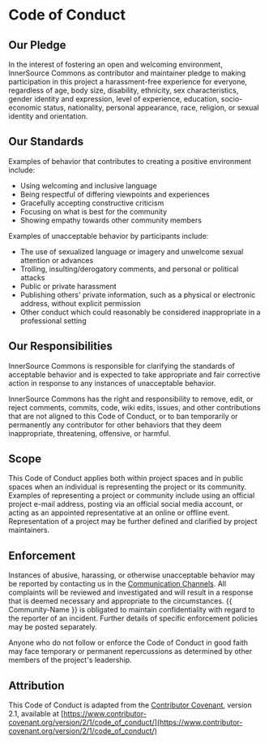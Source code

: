# Code of Conduct

## Our Pledge

In the interest of fostering an open and welcoming environment, InnerSource Commons as
contributor and maintainer pledge to making participation in this project a
harassment-free experience for everyone, regardless of age, body
size, disability, ethnicity, sex characteristics, gender identity and expression,
level of experience, education, socio-economic status, nationality, personal
appearance, race, religion, or sexual identity and orientation.

## Our Standards

Examples of behavior that contributes to creating a positive environment include:

* Using welcoming and inclusive language
* Being respectful of differing viewpoints and experiences
* Gracefully accepting constructive criticism
* Focusing on what is best for the community
* Showing empathy towards other community members

Examples of unacceptable behavior by participants include:

* The use of sexualized language or imagery and unwelcome sexual attention or advances
* Trolling, insulting/derogatory comments, and personal or political attacks
* Public or private harassment
* Publishing others' private information, such as a physical or electronic
  address, without explicit permission
* Other conduct which could reasonably be considered inappropriate in a
  professional setting

## Our Responsibilities

InnerSource Commons is responsible for clarifying the standards of acceptable
behavior and is expected to take appropriate and fair corrective action in
response to any instances of unacceptable behavior.

InnerSource Commons has the right and responsibility to remove, edit, or
reject comments, commits, code, wiki edits, issues, and other contributions
that are not aligned to this Code of Conduct, or to ban temporarily or
permanently any contributor for other behaviors that they deem inappropriate,
threatening, offensive, or harmful.

## Scope

This Code of Conduct applies both within project spaces and in public spaces
when an individual is representing the project or its community. Examples of
representing a project or community include using an official project e-mail
address, posting via an official social media account, or acting as an appointed
representative at an online or offline event. Representation of a project may be
further defined and clarified by project maintainers.

## Enforcement

Instances of abusive, harassing, or otherwise unacceptable behavior may be
reported by contacting us in the [Communication Channels](./CONTACT.md).
All complaints will be reviewed and investigated and will result in a response that
is deemed necessary and appropriate to the circumstances. {{ Community-Name }} is
obligated to maintain confidentiality with regard to the reporter of an incident.
Further details of specific enforcement policies may be posted separately.

Anyone who do not follow or enforce the Code of Conduct in good
faith may face temporary or permanent repercussions as determined by other
members of the project's leadership.

## Attribution

This Code of Conduct is adapted from the
[Contributor Covenant](https://www.contributor-covenant.org), version 2.1,
available at [https://www.contributor-covenant.org/version/2/1/code_of_conduct/](https://www.contributor-covenant.org/version/2/1/code_of_conduct/)

